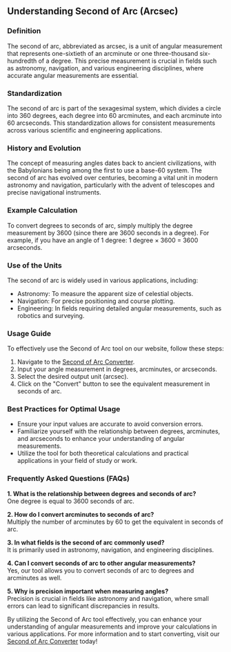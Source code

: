 ## Understanding Second of Arc (Arcsec)

### Definition
The second of arc, abbreviated as arcsec, is a unit of angular measurement that represents one-sixtieth of an arcminute or one three-thousand six-hundredth of a degree. This precise measurement is crucial in fields such as astronomy, navigation, and various engineering disciplines, where accurate angular measurements are essential.

### Standardization
The second of arc is part of the sexagesimal system, which divides a circle into 360 degrees, each degree into 60 arcminutes, and each arcminute into 60 arcseconds. This standardization allows for consistent measurements across various scientific and engineering applications.

### History and Evolution
The concept of measuring angles dates back to ancient civilizations, with the Babylonians being among the first to use a base-60 system. The second of arc has evolved over centuries, becoming a vital unit in modern astronomy and navigation, particularly with the advent of telescopes and precise navigational instruments.

### Example Calculation
To convert degrees to seconds of arc, simply multiply the degree measurement by 3600 (since there are 3600 seconds in a degree). For example, if you have an angle of 1 degree:
1 degree × 3600 = 3600 arcseconds.

### Use of the Units
The second of arc is widely used in various applications, including:
- Astronomy: To measure the apparent size of celestial objects.
- Navigation: For precise positioning and course plotting.
- Engineering: In fields requiring detailed angular measurements, such as robotics and surveying.

### Usage Guide
To effectively use the Second of Arc tool on our website, follow these steps:
1. Navigate to the [Second of Arc Converter](https://www.inayam.co/unit-converter/angle).
2. Input your angle measurement in degrees, arcminutes, or arcseconds.
3. Select the desired output unit (arcsec).
4. Click on the "Convert" button to see the equivalent measurement in seconds of arc.

### Best Practices for Optimal Usage
- Ensure your input values are accurate to avoid conversion errors.
- Familiarize yourself with the relationship between degrees, arcminutes, and arcseconds to enhance your understanding of angular measurements.
- Utilize the tool for both theoretical calculations and practical applications in your field of study or work.

### Frequently Asked Questions (FAQs)

**1. What is the relationship between degrees and seconds of arc?**  
One degree is equal to 3600 seconds of arc.

**2. How do I convert arcminutes to seconds of arc?**  
Multiply the number of arcminutes by 60 to get the equivalent in seconds of arc.

**3. In what fields is the second of arc commonly used?**  
It is primarily used in astronomy, navigation, and engineering disciplines.

**4. Can I convert seconds of arc to other angular measurements?**  
Yes, our tool allows you to convert seconds of arc to degrees and arcminutes as well.

**5. Why is precision important when measuring angles?**  
Precision is crucial in fields like astronomy and navigation, where small errors can lead to significant discrepancies in results.

By utilizing the Second of Arc tool effectively, you can enhance your understanding of angular measurements and improve your calculations in various applications. For more information and to start converting, visit our [Second of Arc Converter](https://www.inayam.co/unit-converter/angle) today!